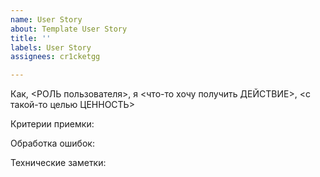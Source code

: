 ```yaml
---
name: User Story
about: Template User Story
title: ''
labels: User Story
assignees: cr1cketgg

---
```


Как, <РОЛЬ пользователя>, я <что-то хочу получить ДЕЙСТВИЕ>, <с такой-то целью ЦЕННОСТЬ>

Критерии приемки:

Обработка ошибок:

Технические заметки:
